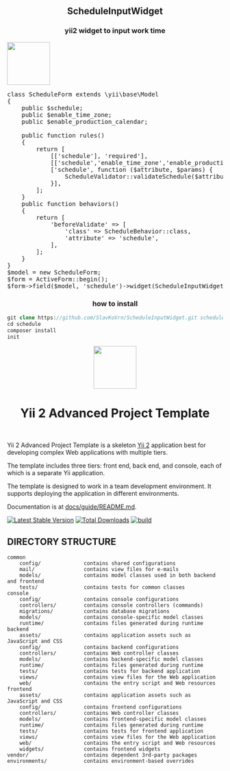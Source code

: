 <p align="center">
    <h2 align="center">ScheduleInputWidget</h2>
    <h3 align="center">yii2 widget to input work time</h3>
    <a href="http://kadastrcard.ru" target="_blank">
        <img src="http://kadastrcard.ru/enabled.png" height="100px">
    </a>
</p>

<pre>
class ScheduleForm extends \yii\base\Model
{
    public $schedule;
    public $enable_time_zone;
    public $enable_production_calendar;

    public function rules()
    {
        return [
            [['schedule'], 'required'],
            [['schedule','enable_time_zone','enable_production_calendar'], 'safe'],
            ['schedule', function ($attribute, $params) {
                ScheduleValidator::validateSchedule($attribute, $params, $this);
            }],
        ];
    }
    public function behaviors()
    {
        return [
            'beforeValidate' => [
                'class' => ScheduleBehavior::class,
                'attribute' => 'schedule',
            ],
        ];
    }
}
$model = new ScheduleForm;
$form = ActiveForm::begin();
$form->field($model, 'schedule')->widget(ScheduleInputWidget::class);
</pre>

<p align="center">
    <h3 align="center">how to install</h3>
</p>

```php
git clone https://github.com/SlavKoVrn/ScheduleInputWidget.git schedule
cd schedule
composer install
init
```


<p align="center">
    <a href="https://github.com/yiisoft" target="_blank">
        <img src="https://avatars0.githubusercontent.com/u/993323" height="100px">
    </a>
    <h1 align="center">Yii 2 Advanced Project Template</h1>
    <br>
</p>

Yii 2 Advanced Project Template is a skeleton [Yii 2](https://www.yiiframework.com/) application best for
developing complex Web applications with multiple tiers.

The template includes three tiers: front end, back end, and console, each of which
is a separate Yii application.

The template is designed to work in a team development environment. It supports
deploying the application in different environments.

Documentation is at [docs/guide/README.md](docs/guide/README.md).

[![Latest Stable Version](https://img.shields.io/packagist/v/yiisoft/yii2-app-advanced.svg)](https://packagist.org/packages/yiisoft/yii2-app-advanced)
[![Total Downloads](https://img.shields.io/packagist/dt/yiisoft/yii2-app-advanced.svg)](https://packagist.org/packages/yiisoft/yii2-app-advanced)
[![build](https://github.com/yiisoft/yii2-app-advanced/workflows/build/badge.svg)](https://github.com/yiisoft/yii2-app-advanced/actions?query=workflow%3Abuild)

DIRECTORY STRUCTURE
-------------------

```
common
    config/              contains shared configurations
    mail/                contains view files for e-mails
    models/              contains model classes used in both backend and frontend
    tests/               contains tests for common classes    
console
    config/              contains console configurations
    controllers/         contains console controllers (commands)
    migrations/          contains database migrations
    models/              contains console-specific model classes
    runtime/             contains files generated during runtime
backend
    assets/              contains application assets such as JavaScript and CSS
    config/              contains backend configurations
    controllers/         contains Web controller classes
    models/              contains backend-specific model classes
    runtime/             contains files generated during runtime
    tests/               contains tests for backend application    
    views/               contains view files for the Web application
    web/                 contains the entry script and Web resources
frontend
    assets/              contains application assets such as JavaScript and CSS
    config/              contains frontend configurations
    controllers/         contains Web controller classes
    models/              contains frontend-specific model classes
    runtime/             contains files generated during runtime
    tests/               contains tests for frontend application
    views/               contains view files for the Web application
    web/                 contains the entry script and Web resources
    widgets/             contains frontend widgets
vendor/                  contains dependent 3rd-party packages
environments/            contains environment-based overrides
```
